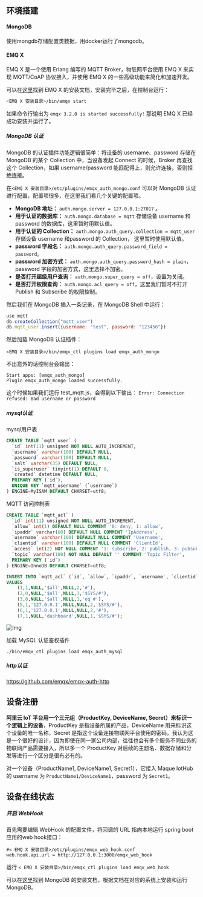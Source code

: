 ## 环境搭建

#### MongoDB

使用mongdb存储配置类数据，用docker运行了mongodb。



#### EMQ X

EMQ X 是一个使用 Erlang 编写的 MQTT Broker，物联网平台使用 EMQ X 来实现 MQTT/CoAP 协议接入，并使用 EMQ X 的一些高级功能来简化和加速开发。

可以在[这里](https://developer.emqx.io/docs/broker/v3/cn/install.html)找到 EMQ X 的安装文档，安装完毕之后，在控制台运行：

```bash
<EMQ X 安装目录>/bin/emqx start
```

如果命令行输出为 `emqx 3.2.0 is started successfully!` 那说明 EMQ X 已经成功安装并运行了。



##### MongoDB 认证

MongoDB 的认证插件功能逻辑很简单：将设备的 username、password 存储在 MongoDB 的某个 Collection 中，当设备发起 Connect 的时候，Broker 再查找这个 Collection，如果 username/password 能匹配得上，则允许连接，否则拒绝连接。

在`<EMQ X 安装目录>/etc/plugins/emqx_auth_mongo.conf` 可以对 MongoDB 认证进行配置，配置项很多，在这里我们看几个关键的配置项。

- **MongoDB 地址：** `auth.mongo.server = 127.0.0.1:27017` 。
- **用于认证的数据库：** `auth.mongo.database = mqtt` 存储设备 username 和 password 的数据库，这里暂时用默认值。
- **用于认证的 Collection：** `auth.mongo.auth_query.collection = mqtt_user` 存储设备 username 和password 的 Collection， 这里暂时使用默认值。
- **password 字段名：** `auth.mongo.auth_query.password_field = password`。
- **password 加密方式：** `auth.mongo.auth_query.password_hash = plain`， password 字段的加密方式，这里选择不加密。
- **是否打开超级用户查询：** `auth.mongo.super_query = off`，设置为关闭。
- **是否打开权限查询：** `auth.mongo.acl_query = off`，这里我们暂时不打开 Publish 和 Subscribe 的权限控制。

然后我们在 MongoDB 插入一条记录，在 MongoDB Shell 中运行：

```javascript
use mqtt
db.createCollection("mqtt_user")
db.mqtt_user.insert({username: "test", password: "123456"})
```

然后加载 MongoDB 认证插件：

```
<EMQ X 安装目录>/bin/emqx_ctl plugins load emqx_auth_mongo
```

不出意外的话控制台会输出：

```
Start apps: [emqx_auth_mongo]
Plugin emqx_auth_mongo loaded successfully.
```

这个时候如果我们运行 test_mqtt.js，会得到以下输出： `Error: Connection refused: Bad username or password`



##### mysql认证

mysql用户表

```sql
CREATE TABLE `mqtt_user` (
  `id` int(11) unsigned NOT NULL AUTO_INCREMENT,
  `username` varchar(100) DEFAULT NULL,
  `password` varchar(100) DEFAULT NULL,
  `salt` varchar(35) DEFAULT NULL,
  `is_superuser` tinyint(1) DEFAULT 0,
  `created` datetime DEFAULT NULL,
  PRIMARY KEY (`id`),
  UNIQUE KEY `mqtt_username` (`username`)
) ENGINE=MyISAM DEFAULT CHARSET=utf8;
```

MQTT 访问控制表

```sql
CREATE TABLE `mqtt_acl` (
  `id` int(11) unsigned NOT NULL AUTO_INCREMENT,
  `allow` int(1) DEFAULT NULL COMMENT '0: deny, 1: allow',
  `ipaddr` varchar(60) DEFAULT NULL COMMENT 'IpAddress',
  `username` varchar(100) DEFAULT NULL COMMENT 'Username',
  `clientid` varchar(100) DEFAULT NULL COMMENT 'ClientId',
  `access` int(2) NOT NULL COMMENT '1: subscribe, 2: publish, 3: pubsub',
  `topic` varchar(100) NOT NULL DEFAULT '' COMMENT 'Topic Filter',
  PRIMARY KEY (`id`)
) ENGINE=InnoDB DEFAULT CHARSET=utf8;

INSERT INTO `mqtt_acl` (`id`, `allow`, `ipaddr`, `username`, `clientid`, `access`, `topic`)
VALUES
    (1,1,NULL,'$all',NULL,2,'#'),
    (2,0,NULL,'$all',NULL,1,'$SYS/#'),
    (3,0,NULL,'$all',NULL,1,'eq #'),
    (5,1,'127.0.0.1',NULL,NULL,2,'$SYS/#'),
    (6,1,'127.0.0.1',NULL,NULL,2,'#'),
    (7,1,NULL,'dashboard',NULL,1,'$SYS/#');
```



![img](https://img-blog.csdnimg.cn/20190506225807800.png?x-oss-process=image/watermark,type_ZmFuZ3poZW5naGVpdGk,shadow_10,text_aHR0cHM6Ly9ibG9nLmNzZG4ubmV0L3UwMTEwODk3NjA=,size_16,color_FFFFFF,t_70)

加载 MySQL 认证鉴权插件

```shell
./bin/emqx_ctl plugins load emqx_auth_mysql
```



##### http认证

https://github.com/emqx/emqx-auth-http



## 设备注册

**阿里云 IoT 平台用一个三元组（ProductKey, DeviceName, Secret）来标识一个逻辑上的设备**，ProductKey 是指设备所属的产品，DeviceName 用来标识这个设备的唯一名称，Secret 是指这个设备连接物联网平台使用的密码。我认为这是一个很好的设计，因为即使在同一家公司内部，往往也会有多个服务不同业务的物联网产品需要接入，所以多一个 ProductKey 对后续的主题名、数据存储和分发等进行一个区分是很有必有的。

对一个设备（ProductName1, DeviceName1, Secret1），它接入 Maque IotHub 的 username 为 `ProductName1/DeviceName1`，password 为 `Secret1`。



## 设备在线状态

##### 开启 WebHook

首先需要编辑 WebHook 的配置文件，将回调的 URL 指向本地运行 spring boot应用的web hook接口：

```
#< EMQ X 安装目录>/etc/plugins/emqx_web_hook.conf
web.hook.api.url = http://127.0.0.1:3000/emqx_web_hook
```

运行 `< EMQ X 安装目录>/bin/emqx_ctl plugins load emqx_web_hook`

可以在[这里](https://docs.mongodb.com/manual/installation/#mongodb-community-edition-installation-tutorials)找到 MongoDB 的安装文档，根据文档在对应的系统上安装和运行 MongoDB。